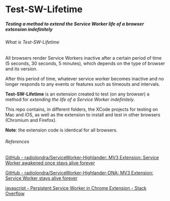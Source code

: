 # Test-SW-Lifetime

##### Testing a method to extend the Service Worker life of a browser extension indefinitely

###### What is Test-SW-Lifetime

All browsers render Service Workers inactive after a certain period of time (5 seconds, 30 seconds, 5 minutes), which depends on the type of browser and its version.

After this period of time, whatever service worker becomes inactive and no longer responds to any events or features such as timeouts and intervals.


**Test-SW-Lifetime** is an extension created to test (on any browser) a method for *extending the life of a Service Worker indefinitely*.


This repo contains, in different folders, the XCode projects for testing on Mac and iOS, as well as the extension to install and test in other browsers (Chromium and Firefox).

**Note**: the extension code is identical for all browsers.

###### References

[GitHub - radiolondra/ServiceWorker-Highlander: MV3 Extension: Service Worker awakened once stays alive forever](https://github.com/radiolondra/ServiceWorker-Highlander)

[GitHub - radiolondra/ServiceWorker-Highlander-DNA: MV3 Extension: Service Worker stays alive forever](https://github.com/radiolondra/ServiceWorker-Highlander-DNA)

[javascript - Persistent Service Worker in Chrome Extension - Stack Overflow](https://stackoverflow.com/questions/66618136/persistent-service-worker-in-chrome-extension/75082732#75082732)
